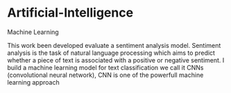 # Artificial-Intelligence
Machine Learning

This work been developed evaluate a sentiment analysis model. Sentiment analysis is the task of natural language processing which aims to predict whether a piece of text is
associated with a positive or negative sentiment.
I build a machine learning model for text classification we call it CNNs (convolutional neural network), CNN is one of the powerfull machine learning approach
